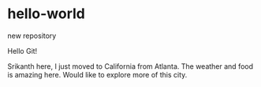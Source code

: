 # hello-world
new repository

Hello Git!

Srikanth here, I just moved to California from Atlanta.
The weather and food is amazing here. Would like to explore more of this city.
